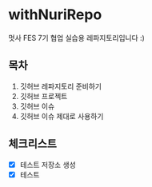 # withNuriRepo
멋사 FES 7기 협업 실습용 레파지토리입니다 :)


## 목차
1. 깃허브 레파지토리 준비하기
3. 깃허브 프로젝트
4. 깃허브 이슈
5. 깃허브 이슈 제대로 사용하기

 ## 체크리스트
   - [x] 테스트 저장소 생성
   - [x] 테스트
